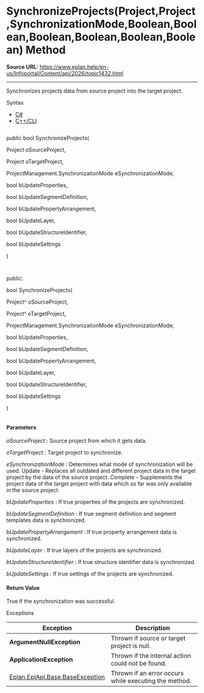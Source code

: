 # SynchronizeProjects(Project,Project,SynchronizationMode,Boolean,Boolean,Boolean,Boolean,Boolean,Boolean) Method

**Source URL:** https://www.eplan.help/en-us/Infoportal/Content/api/2026/topic1432.html

---

Synchronizes projects data from source project into the target project.

Syntax

- [C#](#i-syntax-CS)
- [C++/CLI](#i-syntax-CPP2005)

```
```
public bool SynchronizeProjects( 

   Project oSourceProject,

   Project oTargetProject,

   ProjectManagement.SynchronizationMode eSynchronizationMode,

   bool bUpdateProperties,

   bool bUpdateSegmentDefinition,

   bool bUpdatePropertyArrangement,

   bool bUpdateLayer,

   bool bUpdateStructureIdentifier,

   bool bUpdateSettings

)
```
```

```
```
public:

bool SynchronizeProjects( 

   Project^ oSourceProject,

   Project^ oTargetProject,

   ProjectManagement.SynchronizationMode eSynchronizationMode,

   bool bUpdateProperties,

   bool bUpdateSegmentDefinition,

   bool bUpdatePropertyArrangement,

   bool bUpdateLayer,

   bool bUpdateStructureIdentifier,

   bool bUpdateSettings

)
```
```

#### Parameters

*oSourceProject*
:   Source project from which it gets data.

*oTargetProject*
:   Target project to synchronize.

*eSynchronizationMode*
:   Determines what mode of synchronization will be used. Update - Replaces all outdated and different project data in the target project by the data of the source project. Complete - Supplements the project data of the target project with data which so far was only available in the source project.

*bUpdateProperties*
:   If true properties of the projects are synchronized.

*bUpdateSegmentDefinition*
:   If true segment definition and segment templates data is synchronized.

*bUpdatePropertyArrangement*
:   If true property arrangement data is synchronized.

*bUpdateLayer*
:   If true layers of the projects are synchronized.

*bUpdateStructureIdentifier*
:   If true structure identifier data is synchronized.

*bUpdateSettings*
:   If true settings of the projects are synchronized.

#### Return Value

True if the synchronization was successful.

Exceptions

| Exception | Description |
| --- | --- |
| **ArgumentNullException** | Thrown if source or target project is null. |
| **ApplicationException** | Thrown if the internal action could not be found. |
| [Eplan.EplApi.Base.BaseException](Eplan.EplApi.Baseu~Eplan.EplApi.Base.BaseException.html) | Thrown if an error occurs while executing the method. |
